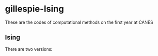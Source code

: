 # gillespie-Ising
These are the codes of computational methods   on the first year at CANES
## Ising
There are two versions:
